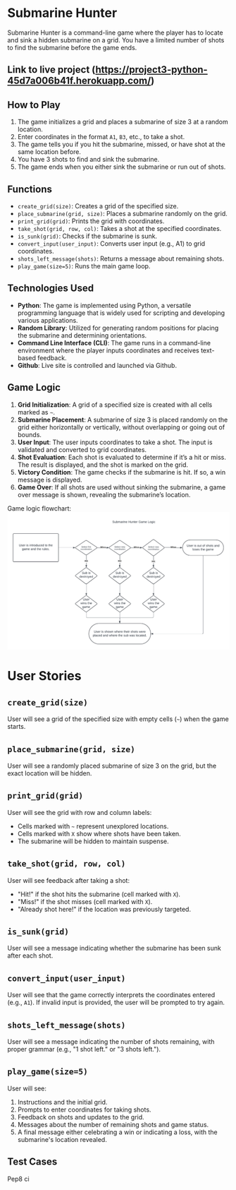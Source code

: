 # Submarine Hunter

Submarine Hunter is a command-line game where the player has to locate and sink a hidden submarine on a grid. You have a limited number of shots to find the submarine before the game ends.

## Link to live project (https://project3-python-45d7a006b41f.herokuapp.com/)

## How to Play

1. The game initializes a grid and places a submarine of size 3 at a random location.
2. Enter coordinates in the format `A1`, `B3`, etc., to take a shot.
3. The game tells you if you hit the submarine, missed, or have shot at the same location before.
4. You have 3 shots to find and sink the submarine.
5. The game ends when you either sink the submarine or run out of shots.

## Functions

- `create_grid(size)`: Creates a grid of the specified size.
- `place_submarine(grid, size)`: Places a submarine randomly on the grid.
- `print_grid(grid)`: Prints the grid with coordinates.
- `take_shot(grid, row, col)`: Takes a shot at the specified coordinates.
- `is_sunk(grid)`: Checks if the submarine is sunk.
- `convert_input(user_input)`: Converts user input (e.g., A1) to grid coordinates.
- `shots_left_message(shots)`: Returns a message about remaining shots.
- `play_game(size=5)`: Runs the main game loop.

## Technologies Used

- **Python**: The game is implemented using Python, a versatile programming language that is widely used for scripting and developing various applications.
- **Random Library**: Utilized for generating random positions for placing the submarine and determining orientations.
- **Command Line Interface (CLI)**: The game runs in a command-line environment where the player inputs coordinates and receives text-based feedback.
- **Github**: Live site is controlled and launched via Github.

## Game Logic

1. **Grid Initialization**: A grid of a specified size is created with all cells marked as `~`.
2. **Submarine Placement**: A submarine of size 3 is placed randomly on the grid either horizontally or vertically, without overlapping or going out of bounds.
3. **User Input**: The user inputs coordinates to take a shot. The input is validated and converted to grid coordinates.
4. **Shot Evaluation**: Each shot is evaluated to determine if it’s a hit or miss. The result is displayed, and the shot is marked on the grid.
5. **Victory Condition**: The game checks if the submarine is  hit. If so, a win message is displayed.
6. **Game Over**: If all shots are used without sinking the submarine, a game over message is shown, revealing the submarine’s location.

Game logic flowchart: 
![alt text](<assets/readmeassets/game logic.png>)

# User Stories

## `create_grid(size)`

User will see a grid of the specified size with empty cells (`~`) when the game starts.

## `place_submarine(grid, size)`

User will see a randomly placed submarine of size 3 on the grid, but the exact location will be hidden.

## `print_grid(grid)`

User will see the grid with row and column labels:
- Cells marked with `~` represent unexplored locations.
- Cells marked with `X` show where shots have been taken.
- The submarine will be hidden to maintain suspense.

## `take_shot(grid, row, col)`

User will see feedback after taking a shot:
- "Hit!" if the shot hits the submarine (cell marked with `X`).
- "Miss!" if the shot misses (cell marked with `X`).
- "Already shot here!" if the location was previously targeted.

## `is_sunk(grid)`

User will see a message indicating whether the submarine has been sunk after each shot.

## `convert_input(user_input)`

User will see that the game correctly interprets the coordinates entered (e.g., `A1`). If invalid input is provided, the user will be prompted to try again.

## `shots_left_message(shots)`

User will see a message indicating the number of shots remaining, with proper grammar (e.g., "1 shot left." or "3 shots left.").

## `play_game(size=5)`

User will see:
1. Instructions and the initial grid.
2. Prompts to enter coordinates for taking shots.
3. Feedback on shots and updates to the grid.
4. Messages about the number of remaining shots and game status.
5. A final message either celebrating a win or indicating a loss, with the submarine's location revealed.

## Test Cases

Pep8 ci